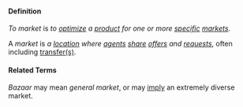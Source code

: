 #### Definition

*To market* is *to [optimize](https://github.com/gcassel/Modular-Organization-Terminology/blob/JOBranch/terms/optimize.md) a [product](https://github.com/gcassel/Modular-Organization-Terminology/blob/master/terms/product.md) for one or more [specific](https://github.com/gcassel/Modular-Organization-Terminology/blob/master/terms/specific.md) [markets](https://github.com/gcassel/Modular-Organization-Terminology/blob/JOBranch/terms/market.md)*.

A *market* is *a [location](https://github.com/gcassel/Modular-Organization-Terminology/blob/master/terms/location.md) where [agents](https://github.com/gcassel/Modular-Organization-Terminology/blob/master/terms/agent.md) [share](https://github.com/gcassel/Modular-Organization-Terminology/blob/master/terms/share.md) [offers](https://github.com/gcassel/Modular-Organization-Terminology/blob/master/terms/offer.md) and [requests](https://github.com/gcassel/Modular-Organization-Terminology/blob/master/terms/request.md)*, often including [transfer(s)](https://github.com/gcassel/Modular-Organization-Terminology/blob/master/terms/transfer.md). 

#### Related Terms

*Bazaar* may mean *general market*, or may [imply](https://github.com/gcassel/Modular-Organization-Terminology/blob/master/terms/imply.md) an extremely diverse market.

